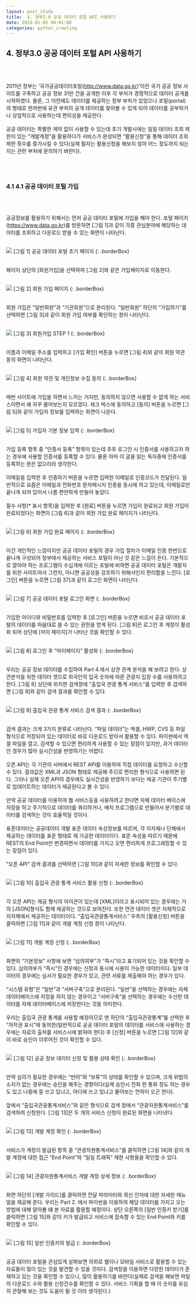 ```yaml
---
layout: post_study
title:  4. 정부3.0 공공 데이터 포털 API 사용하기
date: 2018-01-05 04:01:00
categories: python_crawling
---
```

## 4. 정부3.0 공공 데이터 포털 API 사용하기
<br/><br/>

2011년 정부는 ‘국가공공데이터포털(http://www.data.go.kr)’이란 국가 공공 정보 사이트를 구축하고 공공 정보 31만 건을 공개한 이후 각 부처가 경쟁적으로 데이터 공개를 시작하였다. 물론, 그 이전에도 데이터를 제공하는 정부 부처가 있었으나 포털(portal)의 형태로 한꺼번에 유관 부처의 공개 데이터를 찾아볼 수 있게 되어 데이터를 공부하거나 상업적으로 사용하는데 편의성을 제공한다.
<br/><br/>
공공 데이터는 특별한 제약 없이 사용할 수 있는데 초기 개발시에는 일일 데이터 조회 제한이 있는 “개발계정”을 활용하다가 서비스가 완성되면 “활용신청”을 통해 데이터 조회 제한 횟수를 증가시킬 수 있다(실제 필자는 활용신청을 해보지 않아 어느 정도까지 되는지는 관련 부처에 문의하기 바란다).
<br/><br/>
<br/><br/>
### 4.1 4.1	공공 데이터 포털 가입
<br/><br/>


공공정보를 활용하기 위해서는 먼저 공공 데이터 포털에 가입을 해야 한다. 포털 페이지(https://www.data.go.kr)를 방문하면 [그림 1]과 같이 각종 관심분야에 해당하는 데이터를 조회하고 다운로드 받을 수 있는 화면이 나타난다.
<br/><br/>

![](/asset/study/python_crawling/2/31.jpg)
[그림 1] 공공 데이터 포털 초기 페이지
{: .borderBox}
<br/><br/>

페이지 상단의 [회원가입]을 선택하여 [그림 2]와 같은 가입페이지로 이동한다.
<br/><br/>

![](/asset/study/python_crawling/2/32.jpg)
[그림 2] 회원 가입 페이지
{: .borderBox}
<br/><br/>

회원 가입은 “일반회원”과 “기관회원”으로 분리된다. “일반회원” 하단의 “가입하기”를 선택하면 [그림 3]과 같이 회원 가입 여부를 확인하는 창이 나타난다.
<br/><br/>

![](/asset/study/python_crawling/2/33.jpg)
[그림 3] 회원가입 STEP 1
{: .borderBox}
<br/><br/>

이름과 이메일 주소를 입력하고 [가입 확인] 버튼을 누르면 [그림 4]와 같이 회원 약관 동의 화면이 나타난다.
<br/><br/>

![](/asset/study/python_crawling/2/34.jpg)
[그림 4] 회원 약관 및 개인정보 수집 동의
{: .borderBox}
<br/><br/>

매번 사이트에 가입을 하면서 느끼는 거지만, 동의하지 않으면 사용할 수 없게 하는 서비스이면서 왜 자꾸 물어보는지 모르겠다. 체크 박스에 동의하고 [동의] 버튼을 누르면 [그림 5]와 같이 가입자 정보를 입력하는 화면이 나온다.
<br/><br/>

![](/asset/study/python_crawling/2/35.jpg)
[그림 5] 가입자 기본 정보 입력
{: .borderBox}
<br/><br/>

가입 등록 항목 중 “인증서 등록” 항목이 있는데 추후 로그인 시 인증서를 사용하고자 하는 경우에 사용할 인증서를 등록할 수 있다. 물론 아마 이 글을 읽는 독자중에 인증서를 등록하는 분은 없으리라 생각한다.
<br/><br/>
이메일을 입력한 후 인증하기 버튼을 누르면 입력한 이메일로 인증코드가 전달된다. 일반적으로 요즘은 이메일과 전화번호 문자메시지 인증을 동시에 하고 있는데, 이메일로만 끝나게 되어 있어서 나름 편안하게 만들어 놓았다.
<br/><br/>
필수 사항(* 표시 항목)을 입력한 후 [완료] 버튼을 누르면 가입이 완료되고 회원 가입이 완료되었다는 화면이 [그림 6]과 같이 회원 가입 완료 페이지가 나타난다.
<br/><br/>

![](/asset/study/python_crawling/2/36.jpg)
[그림 6] 회원 가입 완료 페이지
{: .borderBox}
<br/><br/>

이건 개인적인 느낌이지만 공공 데이터 포털의 경우 가입 절차가 이메일 인증 한번으로 끝나게 구성되어 정부에서 제공하는 서비스 포털이 아닌 것 같은 느낌이 든다.
기본적으로 깔아야 하는 프로그램이 수십개에 이르는 포털에 비하면 공공 데이터 포털은 개발자를 위한 사이트여서 그런지, 아니면 공공성을 강조하기 위해서인지 편리함을 느낀다.
[로그인] 버튼을 누르면 [그림 37]과 같이 로그인 화면이 나타난다.
<br/><br/>

![](/asset/study/python_crawling/2/37.jpg)
[그림 7] 공공 데이터 포털 로그인 화면
{: .borderBox}
<br/><br/>

가입한 아이디와 비밀번호를 입력한 후 [로그인] 버튼을 누르면 비로서 공공 데이터 포털의 데이터를 마음대로 쓸 수 있는 권한을 얻게 된다. [그림 8]은 로그인 후 계정이 활성화 되어 상단에 [마이 페이지]가 나타난 것을 확인할 수 있다.
<br/><br/>

![](/asset/study/python_crawling/2/38.jpg)
[그림 8] 로그인 후 “마이페이지” 활성화
{: .borderBox}
<br/><br/>

우리는 공공 정보 데이터를 수집하여 Part 4.에서 상관 관계 분석을 해 보려고 한다. 상관분석을 위한 데이터 셋으로 외국인의 입국 숫자에 따른 관광지 입장 수를 사용하려고 한다. [그림 8] 상단에 위치한 검색창에 “출입국 관광 통계 서비스”를 입력한 후 검색하면 [그림 9]와 같이 검색 결과를 확인할 수 있다.
<br/><br/>

![](/asset/study/python_crawling/2/39.jpg)
[그림 9] 출입국 관광 통계 서비스 검색 결과
{: .borderBox}
<br/><br/>

검색 결과는 크게 3가지 분류로 나타난다. “파일 데이터”는 엑셀, HWP, CVS 등 파일 형식으로 저장되어 있는 데이터로 바로 다운로드 받아서 활용할 수 있다. 파이썬에서 엑셀 파일을 열고, 검색할 수 있으면 편리하게 사용할 수 있는 장점이 있지만, 과거 데이터인 경우가 많아 실시간성을 반영하기는 어렵다.
<br/><br/>
오픈 API는 각 기관의 서버에서 REST API를 이용하여 직접 데이터를 요청하고 수신할 수 있다. 결과값은 XML과 JSON 형태로 제공해 주므로 편리한 형식으로 사용하면 된다. 그러나 실제 오픈 API의 경우에도 실시간성을 반영하기 보다는 제공 기관이 주기별로 업데이트하는 데이터가 제공된다고 볼 수 있다.
<br/><br/>
만약 공공 데이터를 이용하여 웹 서비스등을 사용하려고 한다면 자체 데이터 베이스에 저장을 하고 주기적으로 데이터를 쿼리하거나, 배치 프로그램으로 만들어서 분기별로 데이터를 검색하는 것이 효율적일 것이다.
<br/><br/>
표준데이터는 공공데이터 개발 표준 데이터 속성정보를 따르며, 각 지자체나 단체에서 제공하는 데이터를 표준 형태로 재 가공한 데이터이다. 표준 속성을 따르기 때문에 REST의 End Point만 변경하면서 데이터를 가지고 오면 편리하게 프로그래밍할 수 있는 장점이 있다.
<br/><br/>
“오픈 API” 검색 결과를 선택하면 [그림 10]과 같이 자세한 정보를 확인할 수 있다.
<br/><br/>

![](/asset/study/python_crawling/2/40.jpg)
[그림 10] 출입국 관광 통계 서비스 활용 신청
{: .borderBox}
<br/><br/>

각 오픈 API는 제공 형식의 아이콘이 있는데 [XML]이라고 표시되어 있는 경우에는 거의 [JSON]형식도 함께 제공하는 것으로 보여진다. 또한 연관 데이터 셋은 자체적으로 지자체에서 제공하는 데이터이다. “출입국관광통계서비스” 우측의 [활용신청] 버튼을 클릭하면 [그림 11]과 같이 개발 계정 신청 창이 나타난다.
<br/><br/>

![](/asset/study/python_crawling/2/41.jpg)
[그림 11] 개발 계정 신청
{: .borderBox}
<br/><br/>

화면의 “기본정보” 사항에 보면 “심의여부”가 “즉시”라고 표기되어 있는 것을 확인할 수 있다. 심의여부가 “즉시”인 경우에는 신청과 동시에 사용이 가능한 데이터이다. 일부 데이터의 경우에는 심사가 필요한 경우가 있고, 관련 서류를 제출해야 하는 경우가 있다.
<br/><br/>
“시스템 유형”은 “일반”과 “서버구축”으로 분리된다. “일반”을 선택하는 경우에는 자체 데이터베이스에 저장을 하지 않는 경우이고 “서버구축”을 선택하는 경우에는 수신한 데이터를 자체 데이터베이스에 저장한다는 것을 의미한다.
<br/><br/>
우리는 출입국 관광 통계를 사용할 예정이므로 맨 하단의 “출입국관광통계”를 선택한 후 “저작권 표시”에 동의한(일반적으로 공공 데이터 포털의 데이터를 서비스에 사용하는 경우에는 자료의 출처를 서비스시에 밝혀야 한다) 후 [신청] 버튼을 누르면 [그림 12]와 같이 바로 승인이 이루어진 것이 확인할 수 있다.
<br/><br/>

![](/asset/study/python_crawling/2/42.jpg)
[그림 12] 공공 정보 데이터 신청 및 활용 상태 확인
{: .borderBox}
<br/><br/>

만약 심의가 필요한 경우에는 “반려”와 “보류”의 상태를 확인할 수 있으며, 크게 위법의 소지가 없는 경우에는 승인을 해주는 경향이다(실제 승인시 전화 한 통화 정도 하는 경우도 있고 나중에 잘 쓰고 있냐고, 어디에 쓰고 있냐고 물어보는 연락이 오곤 한다).
<br/><br/>
앞에서 “출입국관광통계서비스”와 같은 형식으로 검색 창에서 “관광자원통계서비스”를 검색하여 신청한다. [그림 13]은 두 개의 서비스 신청이 완료된 화면을 나타낸다.
<br/><br/>

![](/asset/study/python_crawling/2/43.jpg)
[그림 13] 개발 계정 확인
{: .borderBox}
<br/><br/>

서비스가 계정이 발급된 항목 중 “관광자원통계서비스”를 클릭하면 [그림 14]와 같이 개발 계정에 대한 접근 “End Point”와 “일일 트래픽” 제한 사항들을 확인할 수 있다.
<br/><br/>

![](/asset/study/python_crawling/2/44.jpg)
[그림 14] 관광자원통계서비스 개발 계정 상세 정보
{: .borderBox}
<br/><br/>

화면 하단의 [개발 가이드]를 클릭하면 전달 파라미터와 회신 인자에 대한 자세한 매뉴얼을 제공해 준다. 우리는 Part 2. 에서 파이썬을 이용하여 해당 데이터를 가지고 오는 방법에 대해 알아볼 떄 본 자료를 활용할 예정이다.
상단 오른쪽의 [일반 인증키 받기]를 클릭하면 [그림 15]와 같이 키가 발급되고 서비스에 접속할 수 있는 End Point와 키를 확인할 수 있다.
<br/><br/>

![](/asset/study/python_crawling/2/45.jpg)
[그림 15] 일반 인증키의 발급
{: .borderBox}
<br/><br/>

공공 데이터 포털을 관심있게 살펴보면 의외로 웹이나 모바일 서비스로 활용할 수 있는 자료들이 많이 있는 것을 발견할 수 있을 것이다. 검색창을 이용하면 다양한 데이터가 존재하고 있는 것을 확인할 수 있으니, 많이 활용하기를 바란다(실제로 검색을 해보면 파일의 다운로드 수와 활용 신청건수를 확인할 수 있다. 서비스 기획을 할 때 이 숫자를 유심히 관찰해 보는 것도 도움이 될 것 이라 생각된다.)





















